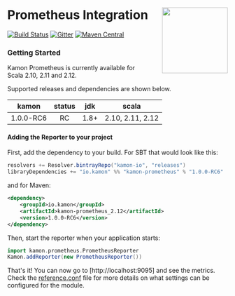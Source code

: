 # Prometheus Integration <img align="right" src="https://rawgit.com/kamon-io/Kamon/master/kamon-logo.svg" height="150px" style="padding-left: 20px"/>
[![Build Status](https://travis-ci.org/kamon-io/kamon-prometheus.svg?branch=master)](https://travis-ci.org/kamon-io/kamon-prometheus)
[![Gitter](https://badges.gitter.im/Join%20Chat.svg)](https://gitter.im/kamon-io/Kamon?utm_source=badge&utm_medium=badge&utm_campaign=pr-badge&utm_content=badge)
[![Maven Central](https://maven-badges.herokuapp.com/maven-central/io.kamon/kamon-prometheus_2.11/badge.svg)](https://maven-badges.herokuapp.com/maven-central/io.kamon/kamon-prometheus_2.11)

### Getting Started

Kamon Prometheus is currently available for Scala 2.10, 2.11 and 2.12.

Supported releases and dependencies are shown below.

| kamon      | status | jdk  | scala
|:----------:|:------:|:----:|------------------
|  1.0.0-RC6 |   RC   | 1.8+ | 2.10, 2.11, 2.12


#### Adding the Reporter to your project

First, add the dependency to your build. For SBT that would look like this:

```scala
resolvers += Resolver.bintrayRepo("kamon-io", "releases")
libraryDependencies += "io.kamon" %% "kamon-prometheus" % "1.0.0-RC6"
```

and for Maven:

```xml
<dependency>
    <groupId>io.kamon</groupId>
    <artifactId>kamon-prometheus_2.12</artifactId>
    <version>1.0.0-RC6</version>
</dependency>
```

Then, start the reporter when your application starts:

```scala
import kamon.prometheus.PrometheusReporter
Kamon.addReporter(new PrometheusReporter())

```

That's it! You can now go to [http://localhost:9095] and see the metrics. Check the [reference.conf][1] file for more
details on what settings can be configured for the module.



[1]: https://github.com/kamon-io/kamon-prometheus/blob/master/src/main/resources/reference.conf
